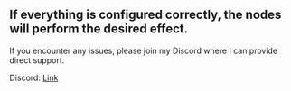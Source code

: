 ## If everything is configured correctly, the nodes will perform the desired effect.

If you encounter any issues, please join my Discord where I can provide direct support.

Discord: [Link](https://discord.gg/ugQYPv9w2Y)
